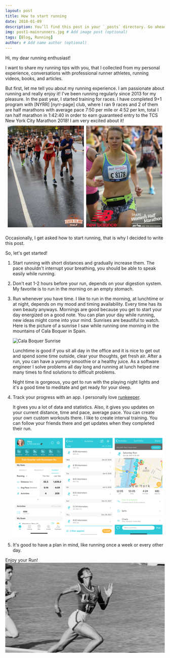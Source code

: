 ```yaml
---
layout: post
title: How to start running
date: 2018-01-09
description: You’ll find this post in your `_posts` directory. Go ahead and edit it and re-build the site to see your changes. # Add post description (optional)
img: post1-mainrunners.jpg # Add image post (optional)
tags: [Blog, Running]
author: # Add name author (optional)
---
```

Hi, my dear running enthusiast!

I want to share my running tips with you, that I collected from my personal experience, conversations with professional runner athletes, running videos, books, and articles. 

But first, let me tell you about my running experience.
I am passionate about running and really enjoy it!
I've been running regularly since 2013 for my pleasure. In the past year, I started training for races. I have completed 9+1 program with [NYRR] [nyrr-page] club, where I ran 9 races and 2 of them are half marathons with average pace 7:50 per mile or 4:52 per km, total I ran half marathon in 1:42:40 in order to earn guaranteed entry to the TCS New York City Marathon 2018! I am very excited about it!
![me][me-image]

Occasionally, I get asked how to start running, that is why I decided to write this post. 

So, let's get started!

1. Start running with short distances and gradually increase them. The pace shouldn't interrupt your breathing, you should be able to speak easily while running. 

2. Don't eat 1-2 hours before your run, depends on your digestion system. My favorite is to run in the morning on an empty stomach.   

3. Run whenever you have time. I like to run in the morning, at lunchtime or at night, depends on my mood and timing availability. Every time has its own beauty anyways.
    Mornings are good because you get to start your day energized on a good note. You can plan your day while running, new ideas might come into your mind.  Sunrises are beautiful to watch.
    Here is the picture of a sunrise I saw while running one morning in the mountains of Cala Boquer in Spain. 
    
    ![Cala Boquer Sunrise][sunrise-image]    

    Lunchtime is good if you sit all day in the office and it is nice to get out and spend some time outside, clear your thoughts, get fresh air. After a run, you can have a yummy smoothie or a healthy juice. As a software engineer I solve problems all day long and running at lunch helped me many times to find solutions to difficult problems.
    
    Night time is gorgeous, you get to run with the playing night lights and it's a good time to meditate and get ready for your sleep.

4. Track your progress with an app. I personally love [runkeeper][runkeeper-page]. 

    It gives you a lot of data and statistics. Also, it gives you updates on your current distance, time and pace, average pace. You can create your own custom workouts there. I like to create interval training. You can follow your friends there and get updates when they completed their run.

    ![img][runkeeper-image]

 5. It's good to have a plan in mind, like running once a week or every other day. 

 Enjoy your Run!
![runner][runner-image]

[runkeeper-image]: /assets/img/post1-runkeeper.jpg
[me-image]: /assets/img/post1-mehalfmarathon.jpg
[runner-image]: /assets/img/post1-b&wrunner.jpg
[sunrise-image]: /assets/img/post1-sunrise.jpg
[runkeeper-page]: https://runkeeper.com 